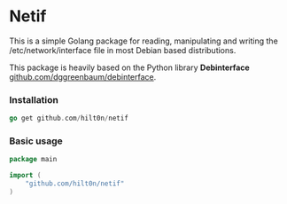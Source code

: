 # Netif

This is a simple Golang package for reading, manipulating and writing the /etc/network/interface file in most Debian based distributions.

This package is heavily based on the Python library **Debinterface** [github.com/dggreenbaum/debinterface](https://github.com/dggreenbaum/debinterface "Debinterface github repository").

### Installation
```go
go get github.com/hilt0n/netif
```

### Basic usage
```go
package main

import (
    "github.com/hilt0n/netif"
)
```
